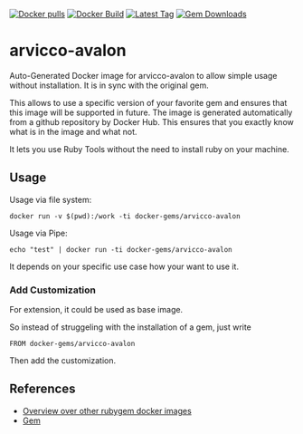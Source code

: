 [![Docker pulls](https://img.shields.io/docker/pulls/rubygem/arvicco-avalon.svg)](https://hub.docker.com/r/rubygem/arvicco-avalon/)
[![Docker Build](https://img.shields.io/docker/automated/rubygem/arvicco-avalon.svg)](https://hub.docker.com/r/rubygem/arvicco-avalon/)
[![Latest Tag](https://img.shields.io/github/tag/docker-rubygem/arvicco-avalon.svg)](https://hub.docker.com/r/rubygem/arvicco-avalon/)
[![Gem Downloads](https://img.shields.io/gem/dt/arvicco-avalon.svg)](https://rubygems.org/gems/arvicco-avalon/)
# arvicco-avalon

Auto-Generated Docker image for arvicco-avalon to allow simple usage without installation.
It is in sync with the original gem.

This allows to use a specific version of your favorite gem and ensures that this image will be supported in future.
The image is generated automatically from a github repository by Docker Hub.
This ensures that you exactly know what is in the image and what not.

It lets you use Ruby Tools without the need to install ruby on your machine.

## Usage

Usage via file system:

`docker run -v $(pwd):/work -ti docker-gems/arvicco-avalon`

Usage via Pipe:

`echo "test" | docker run -ti docker-gems/arvicco-avalon`

It depends on your specific use case how your want to use it.

### Add Customization

For extension, it could be used as base image.

So instead of struggeling with the installation of a gem, just write

`FROM docker-gems/arvicco-avalon`

Then add the customization.

## References

 - [Overview over other rubygem docker images](https://github.com/thinkbot/docker-rubygem)
 - [Gem](https://rubygems.org/gems/arvicco-avalon/)
